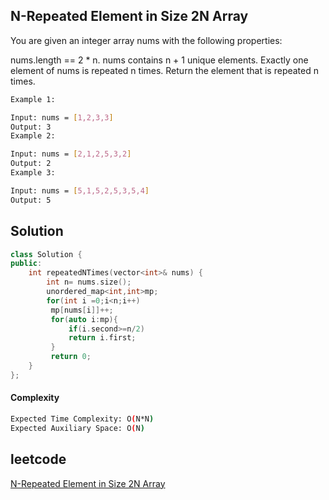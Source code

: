 ##  N-Repeated Element in Size 2N Array
You are given an integer array nums with the following properties:

nums.length == 2 * n.
nums contains n + 1 unique elements.
Exactly one element of nums is repeated n times.
Return the element that is repeated n times.
```bash 
Example 1:

Input: nums = [1,2,3,3]
Output: 3
Example 2:

Input: nums = [2,1,2,5,3,2]
Output: 2
Example 3:

Input: nums = [5,1,5,2,5,3,5,4]
Output: 5

```

## Solution 

```cpp
class Solution {
public:
    int repeatedNTimes(vector<int>& nums) {
        int n= nums.size();
        unordered_map<int,int>mp;
        for(int i =0;i<n;i++)
         mp[nums[i]]++;
         for(auto i:mp){
             if(i.second>=n/2)
             return i.first;
         }
         return 0;
    }
};
```
#### Complexity
```bash
Expected Time Complexity: O(N*N)
Expected Auxiliary Space: O(N)
```
## leetcode
[ N-Repeated Element in Size 2N Array](https://leetcode.com/problems/n-repeated-element-in-size-2n-array/description/)
